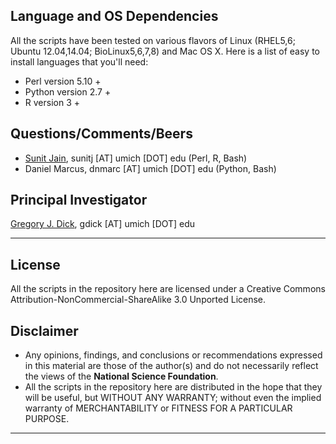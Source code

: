 ## Language and OS Dependencies
All the scripts have been tested on various flavors of Linux (RHEL5,6; Ubuntu 12.04,14.04; BioLinux5,6,7,8) and Mac OS X. Here is a list of easy to install languages that you'll need:
* Perl version 5.10 +
* Python version 2.7 +
* R version 3 +

## Questions/Comments/Beers
* [Sunit Jain](http://www.sunitjain.com "Sunit's Homepage"), sunitj [AT] umich [DOT] edu (Perl, R, Bash)
* Daniel Marcus, dnmarc [AT] umich [DOT] edu (Python, Bash)

## Principal Investigator
[Gregory J. Dick](http://www.earth.lsa.umich.edu/geomicrobiology/ "Geo-omics Lab Homepage"), gdick [AT] umich [DOT] edu

***

## License
All the scripts in the repository here are licensed under a Creative Commons Attribution-NonCommercial-ShareAlike 3.0 Unported License.

## Disclaimer
* Any opinions, findings, and conclusions or recommendations expressed in this material are those of the author(s) and do not necessarily reflect the views of the **National Science Foundation**.<br>
* All the scripts in the repository here are distributed in the hope that they will be useful, but WITHOUT ANY WARRANTY; without even the implied warranty of MERCHANTABILITY or FITNESS FOR A PARTICULAR PURPOSE.

***
